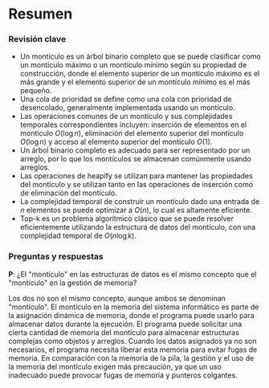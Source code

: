 # Resumen

### Revisión clave

- Un montículo es un árbol binario completo que se puede clasificar como un montículo máximo o un montículo mínimo según su propiedad de construcción, donde el elemento superior de un montículo máximo es el más grande y el elemento superior de un montículo mínimo es el más pequeño.
- Una cola de prioridad se define como una cola con prioridad de desencolado, generalmente implementada usando un montículo.
- Las operaciones comunes de un montículo y sus complejidades temporales correspondientes incluyen: inserción de elementos en el montículo $O(\log n)$, eliminación del elemento superior del montículo $O(\log n)$ y acceso al elemento superior del montículo $O(1)$.
- Un árbol binario completo es adecuado para ser representado por un arreglo, por lo que los montículos se almacenan comúnmente usando arreglos.
- Las operaciones de heapify se utilizan para mantener las propiedades del montículo y se utilizan tanto en las operaciones de inserción como de eliminación del montículo.
- La complejidad temporal de construir un montículo dado una entrada de $n$ elementos se puede optimizar a $O(n)$, lo cual es altamente eficiente.
- Top-k es un problema algorítmico clásico que se puede resolver eficientemente utilizando la estructura de datos del montículo, con una complejidad temporal de $O(n \log k)$.

### Preguntas y respuestas

**P**: ¿El "montículo" en las estructuras de datos es el mismo concepto que el "montículo" en la gestión de memoria?

Los dos no son el mismo concepto, aunque ambos se denominan "montículo". El montículo en la memoria del sistema informático es parte de la asignación dinámica de memoria, donde el programa puede usarlo para almacenar datos durante la ejecución. El programa puede solicitar una cierta cantidad de memoria del montículo para almacenar estructuras complejas como objetos y arreglos. Cuando los datos asignados ya no son necesarios, el programa necesita liberar esta memoria para evitar fugas de memoria. En comparación con la memoria de la pila, la gestión y el uso de la memoria del montículo exigen más precaución, ya que un uso inadecuado puede provocar fugas de memoria y punteros colgantes.
